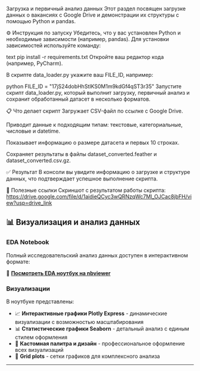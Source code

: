 Загрузка и первичный анализ данных
Этот раздел посвящен загрузке данных о вакансиях с Google Drive и демонстрации их структуры с помощью Python и pandas.

⚙️ Инструкция по запуску
Убедитесь, что у вас установлен Python и необходимые зависимости (например, pandas). Для установки зависимостей используйте команду:

text
pip install -r requirements.txt
Откройте ваш редактор кода (например, PyCharm).

В скрипте data_loader.py укажите ваш FILE_ID, например:

python
FILE_ID = "17jS24dobHhStIKS0M1m9kdGf4qST3r35"
Запустите скрипт data_loader.py, который выполнит загрузку, первичный анализ и сохранит обработанный датасет в несколько форматов.

📋 Что делает скрипт
Загружает CSV-файл по ссылке с Google Drive.

Приводит данные к подходящим типам: текстовые, категориальные, числовые и datetime.

Показывает информацию о размере датасета и первых 10 строках.

Сохраняет результаты в файлы dataset_converted.feather и dataset_converted.csv.gz.

✅ Результат
В консоли вы увидите информацию о загрузке и структуре данных, что подтверждает успешное выполнение скрипта.

🎯 Полезные ссылки
Скриншот с результатом работы скрипта:
https://drive.google.com/file/d/1aidieQCyc3wQRNzqWc7Ml_OJCac8jbFH/view?usp=drive_link

## 📊 Визуализация и анализ данных

### EDA Notebook

Полный исследовательский анализ данных доступен в интерактивном формате:

🔗 **[Посмотреть EDA ноутбук на nbviewer](https://nbviewer.org/github/ВАШ_USERNAME/ВАШ_РЕПОЗИТОРИЙ/blob/main/notebooks/EDA.ipynb)**

### Визуализации

В ноутбуке представлены:
- 📈 **Интерактивные графики Plotly Express** - динамические визуализации с возможностью масштабирования
- 📊 **Статистические графики Seaborn** - детальный анализ с единым стилем оформления
- 🎨 **Кастомная палитра и дизайн** - профессиональное оформление всех визуализаций
- 🔲 **Grid plots** - сетки графиков для комплексного анализа

---
